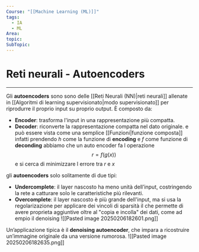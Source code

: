 ```yaml
---
Course: "[[Machine Learning (ML)]]"
tags:
  - IA
  - ML
Area: 
topic: 
SubTopic:
---
```

# Reti neurali - Autoencoders
---
Gli __autoencoders__ sono sono delle [[Reti Neurali (NN)|reti neurali]] allenate in [[Algoritmi di learning supervisionato|modo supervisionato]]  per riprodurre il proprio input su proprio output. È composto da:
- __Encoder__: trasforma l'input in una rappresentazione più compatta.
- __Decoder__: riconverte la rappresentazione compatta nel dato originale.
e può essere vista come una semplice [[Funzioni|funzione composta]] infatti prendendo $h$ come la funzione di __encoding__ e $f$ come funzione di __deconding__ abbiamo che un auto encoder fa l operazione $$r=f(g(x))$$ e si cerca di minimizzare l errore tra $r$ e $x$
 

gli __autoencoders__ solo solitamente di due tipi:
- __Undercomplete__: il layer nascosto ha meno unità dell’input, costringendo la rete a catturare solo le caratteristiche più rilevanti.
- __Overcomplete__: il layer nascosto è più grande dell'input, ma si usa la regolarizazione per  applicare dei vincoli di sparsità il che permette di avere proprieta aggiuntive oltre al "copia e incolla" dei dati, come ad empio il denoising 
![[Pasted image 20250206182601.png]]

Un’applicazione tipica è il __denoising autoencoder__, che impara a ricostruire un’immagine originale da una versione rumorosa.
![[Pasted image 20250206182635.png]]